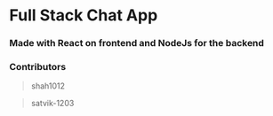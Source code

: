 # Full Stack Chat App

### Made with React on frontend and NodeJs for the backend

### Contributors

> shah1012

> satvik-1203
